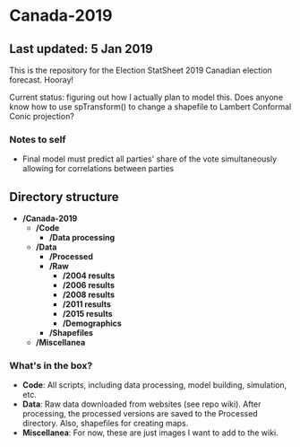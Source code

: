 # Canada-2019
## Last updated: 5 Jan 2019
This is the repository for the Election StatSheet 2019 Canadian election forecast. Hooray!

Current status: figuring out how I actually plan to model this. Does anyone know how to use spTransform() to change a shapefile to Lambert Conformal Conic projection?

### Notes to self ###
- Final model must predict all parties' share of the vote simultaneously allowing for correlations between parties

## Directory structure
- **/Canada-2019**
  - **/Code**
    - **/Data processing**
  - **/Data**
    - **/Processed**
    - **/Raw**
      - **/2004 results**
      - **/2006 results**
      - **/2008 results**
      - **/2011 results**
      - **/2015 results**
      - **/Demographics**
    - **/Shapefiles**
  - **/Miscellanea**

### What's in the box?
- **Code**: All scripts, including data processing, model building, simulation, etc.
- **Data**: Raw data downloaded from websites (see repo wiki). After processing, the processed versions are saved to the Processed directory. Also, shapefiles for creating maps.
- **Miscellanea**: For now, these are just images I want to add to the wiki.

